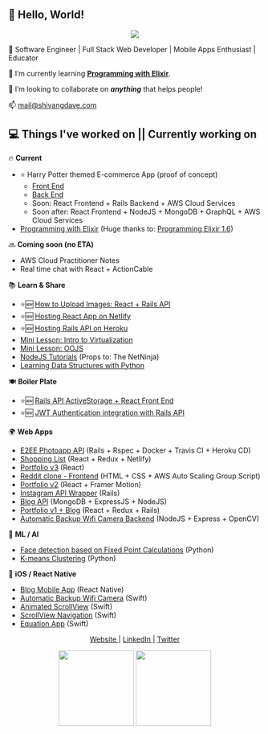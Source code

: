## 👋 Hello, World!

<p align="center">
   <img src="https://media0.giphy.com/media/l0HlHFRbmaZtBRhXG/giphy.gif" />
</p>

👀 Software Engineer | Full Stack Web Developer | Mobile Apps Enthusiast | Educator

🌱 I’m currently learning **[Programming with Elixir]**.

💞️ I’m looking to collaborate on ***anything*** that helps people! 

📫 mail@shivangdave.com

## 💻 Things I've worked on || Currently working on

🔥 **Current**
- ⭐️ Harry Potter themed E-commerce App (proof of concept)
   - [Front End](https://github.com/ShivangDave/diagon-alley-frontend-prototype)
   - [Back End](https://github.com/ShivangDave/diagon-alley-backend)
   - Soon: React Frontend + Rails Backend + AWS Cloud Services
   - Soon after: React Frontend + NodeJS + MongoDB + GraphQL + AWS Cloud Services
- [Programming with Elixir] (Huge thanks to: [Programming Elixir 1.6])

🔜 **Coming soon (no ETA)**
- AWS Cloud Practitioner Notes
- Real time chat with React + ActionCable

📚 **Learn & Share**
- ⭐️🆕 [How to Upload Images: React + Rails API]
- ⭐️🆕 [Hosting React App on Netlify] 
- ⭐️🆕 [Hosting Rails API on Heroku]
- [Mini Lesson: Intro to Virtualization]
- [Mini Lesson: OOJS]
- [NodeJS Tutorials] (Props to: The NetNinja)
- [Learning Data Structures with Python]

🍽 **Boiler Plate**
- ⭐️🆕 [Rails API ActiveStorage + React Front End]
- ⭐️🆕 [JWT Authentication integration with Rails API] 

🌍 **Web Apps**
- [E2EE Photoapp API] (Rails + Rspec + Docker + Travis CI + Heroku CD)
- [Shopping List] (React + Redux + Netlify)
- [Portfolio v3] (React)
- [Reddit clone - Frontend] (HTML + CSS + AWS Auto Scaling Group Script)
- [Portfolio v2] (React + Framer Motion)
- [Instagram API Wrapper] (Rails)
- [Blog API] (MongoDB + ExpressJS + NodeJS)
- [Portfolio v1 + Blog] (React + Redux + Rails)
- [Automatic Backup Wifi Camera Backend] (NodeJS + Express + OpenCV)

🤖 **ML / AI**
- [Face detection based on Fixed Point Calculations] (Python)
- [K-means Clustering] (Python)

📱 **iOS / React Native**
- [Blog Mobile App] (React Native)
- [Automatic Backup Wifi Camera] (Swift)
- [Animated ScrollView] (Swift)
- [ScrollView Navigation] (Swift)
- [Equation App] (Swift)


[Programming with Elixir]: https://shivangdave.github.io/elixir/
[Programming Elixir 1.6]: https://pragprog.com/titles/elixir16/programming-elixir-1-6/
[Mini Lesson: Intro to Virtualization]: https://github.com/ShivangDave/intro-to-virtualization
[Mini Lesson: OOJS]: https://github.com/ShivangDave/oojs
[NodeJS Tutorials]: https://github.com/ShivangDave/NodeJS-Tutorials
[Learning Data Structures with Python]: https://github.com/ShivangDave/Python-Programs

[Portfolio v2]: https://github.com/ShivangDave/portfolio-site
[E2EE Photoapp API]: https://github.com/ShivangDave/photoapp-api
[Shopping List]: https://github.com/ShivangDave/my-shopping-list
[Portfolio v3]: https://github.com/ShivangDave/portfolio-site-v3
[Reddit clone - Frontend]: https://github.com/ShivangDave/reddit-clone
[Instagram API Wrapper]: https://github.com/ShivangDave/instagram-api-wrapper
[Blog API]: https://github.com/ShivangDave/blog-api-mern
[Portfolio v1 + Blog]: https://github.com/ShivangDave/Blog-Web-App
[Automatic Backup Wifi Camera Backend]: https://github.com/ShivangDave/Automatic-backup-wifi-camera-backend

[K-means Clustering]: https://github.com/ShivangDave/Kmeans-Clustering
[Face detection based on Fixed Point Calculations]: https://github.com/ShivangDave/Face-detection-based-on-fixed-point-calculations

[Equation App]: https://github.com/ShivangDave/EquationAppDemo
[ScrollView Navigation]: https://github.com/ShivangDave/scrollView_navigation_demo
[Animated ScrollView]: https://github.com/ShivangDave/AnimatedScrollView
[Automatic Backup Wifi Camera]: https://github.com/ShivangDave/Automatic-Backup-WiFi-Camera
[Blog Mobile App]: https://github.com/ShivangDave/Blog-Mobile-App

[JWT Authentication integration with Rails API]: https://github.com/ShivangDave/rails-api-auth-boilerplate
[Hosting React App on Netlify]: https://github.com/ShivangDave/front-end-hosting
[Hosting Rails API on Heroku]: https://github.com/ShivangDave/rails-backend-hosting
[How to Upload Images: React + Rails API]: https://github.com/ShivangDave/uploading-images-rails-react
[Rails API ActiveStorage + React Front End]: https://github.com/ShivangDave/uploading-images-rails-react

<p align="center">
   <a href="https://shivangdave.com" target="_blank"> Website </a> | <a href="https://linkedin.com/in/dshivang" target="_blank"> LinkedIn </a> | <a href="https://twitter.com/@__Shivang__" target="_blank"> Twitter </a>
</p>

<p align="center">
   <img src="https://github-readme-stats.vercel.app/api?username=shivangdave&show_icons=true&theme=tokyonight" height="150px" />
   <img src="https://github-readme-stats.vercel.app/api/top-langs/?username=shivangdave&layout=compact" height="150px" />
</p>
